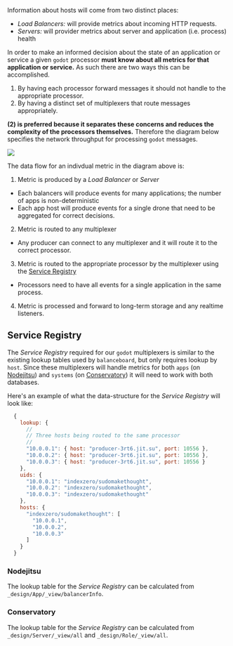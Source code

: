 Information about hosts will come from two distinct places:

* _Load Balancers:_ will provide metrics about incoming HTTP requests.
* _Servers:_ will provider metrics about server and application (i.e. process) health

In order to make an informed decision about the state of an application or service a given `godot` processor **must know about all metrics for that application or service.** As such there are two ways this can be accomplished.

1. By having each processor forward messages it should not handle to the appropriate processor.
2. By having a distinct set of multiplexers that route messages appropriately. 

**(2) is preferred because it separates these concerns and reduces the complexity of the processors themselves.** Therefore the diagram below specifies the network throughput for processing `godot` messages. 

![](http://f.cl.ly/items/1q0M1I2I2N1O3u0Y2U0A/multiplexer.png)

The data flow for an indivdual metric in the diagram above is:

1. Metric is produced by a _Load Balancer_ or _Server_
  * Each balancers will produce events for many applications; the number of apps is non-deterministic
  * Each app host will produce events for a single drone that need to be aggregated for correct decisions.
2. Metric is routed to any multiplexer
  * Any producer can connect to any multiplexer and it will route it to the correct processor.
3. Metric is routed to the appropriate processor by the multiplexer using the [Service Registry](#service-registry)
  * Processors need to have all events for a single application in the same process.
4. Metric is processed and forward to long-term storage and any realtime listeners. 

## Service Registry

The _Service Registry_ required for our `godot` multiplexers is similar to the existing lookup tables used by `balanceboard`, but only requires lookup by `host`. Since these multiplexers will handle metrics for both `apps` (on [Nodejitsu](#nodejitsu)) and `systems` (on [Conservatory](#conservatory)) it will need to work with both databases.

Here's an example of what the data-structure for the _Service Registry_ will look like:

``` js
  {
    lookup: {
      //
      // Three hosts being routed to the same processor
      //
      "10.0.0.1": { host: "producer-3rt6.jit.su", port: 10556 },
      "10.0.0.2": { host: "producer-3rt6.jit.su", port: 10556 },
      "10.0.0.3": { host: "producer-3rt6.jit.su", port: 10556 }
    },
    uids: {
      "10.0.0.1": "indexzero/sudomakethought",
      "10.0.0.2": "indexzero/sudomakethought",
      "10.0.0.3": "indexzero/sudomakethought"
    },
    hosts: {
      "indexzero/sudomakethought": [
        "10.0.0.1",
        "10.0.0.2",
        "10.0.0.3"
      ]
    }
  }
```

### Nodejitsu

The lookup table for the _Service Registry_ can be calculated from `_design/App/_view/balancerInfo`.

### Conservatory

The lookup table for the _Service Registry_ can be calculated from `_design/Server/_view/all` and `_design/Role/_view/all`.

[meta:title]: <> (High Performance Monitoring)